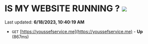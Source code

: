 # IS MY WEBSITE RUNNING ? [![](https://img.shields.io/static/v1?label=Sponsor&message=%E2%9D%A4&logo=GitHub&color=%23fe8e86)](https://github.com/sponsors/<username>)

Last updated: **6/18/2023, 10:40:19 AM**

- `GET` [https://youssefservice.me](https://youssefservice.me) - **Up** (867ms)
